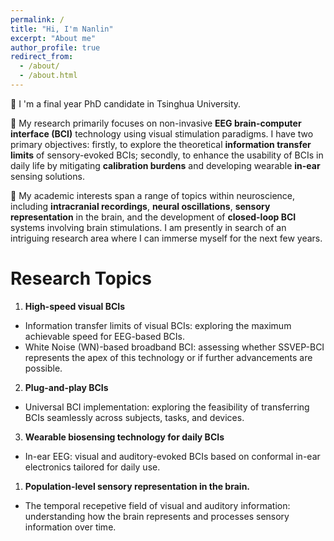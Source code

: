 ```yaml
---
permalink: /
title: "Hi, I'm Nanlin"
excerpt: "About me"
author_profile: true
redirect_from:
  - /about/
  - /about.html
---
```


👋 I 'm a final year PhD candidate in Tsinghua University.

🧠 My research primarily focuses on non-invasive **EEG brain-computer interface (BCI)** technology using visual stimulation paradigms. I have two primary objectives: firstly, to explore the theoretical **information transfer limits** of sensory-evoked BCIs; secondly, to enhance the usability of BCIs in daily life by mitigating **calibration burdens** and developing wearable **in-ear** sensing solutions.

🌟 My academic interests span a range of topics within neuroscience, including **intracranial recordings**, **neural oscillations**, **sensory representation** in the brain, and the development of **closed-loop BCI** systems involving brain stimulations. I am presently in search of an intriguing research area where I can immerse myself for the next few years.

Research Topics
======

1. **High-speed visual BCIs**

- Information transfer limits of visual BCIs: exploring the maximum achievable speed for EEG-based BCIs.
- White Noise (WN)-based broadband BCI: assessing whether SSVEP-BCI represents the apex of this technology or if further advancements are possible.

2. **Plug-and-play BCIs**

- Universal BCI implementation: exploring the feasibility of transferring BCIs seamlessly across subjects, tasks, and devices.

3. **Wearable biosensing technology for daily BCIs**

- In-ear EEG: visual and auditory-evoked BCIs based on conformal in-ear electronics tailored for daily use.

1. **Population-level sensory representation in the brain.**

- The temporal recepetive field of visual and auditory information: understanding how the brain represents and processes sensory information over time.
